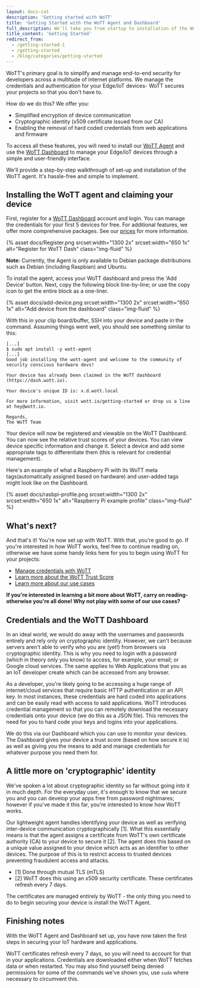 ```yaml
---
layout: docs-cat
description: 'Getting started with WoTT'
title: 'Getting Started with the WoTT Agent and Dashboard'
full_description: We'll take you from startup to installation of the WoTT Agent and registering for the Dashboard so you can begin integrating security into your IoT devices.
title_content: 'Getting Started'
redirect_from:
  - /getting-started-1
  - /getting-started
  - /blog/categories/getting-started
---
```


WoTT's primary goal is to simplify and manage end-to-end security for developers across a multitude of internet platforms. We manage the credentials and authentication for your Edge/IoT devices- WoTT secures your projects so that you don't have to.

How do we do this? We offer you:

* Simplified encryption of device communication
* Cryptographic identity (x509 certificate issued from our CA)
* Enabling the removal of hard coded credentials from web applications and firmware

To access all these features, you will need to install our [WoTT Agent](https://github.com/WoTTsecurity/agent) and use the [WoTT Dashboard](https://dash.wott.io) to manage your Edge/IoT devices through a simple and user-friendly interface. 

We'll provide a step-by-step walkthrough of set-up and installation of the WoTT agent. It's hassle-free and simple to implement.

## Installing the WoTT agent and claiming your device

First, register for a [WoTT Dashboard](https://dash.wott.io) account and login. You can manage the credentials for your first 5 devices for free. For additional features, we offer more comprehensive packages. See our [prices]({{site.url}}/pricing) for more information.

{% asset docs/Register.png srcset:width="1300 2x" srcset:width="650 1x" alt="Register for WoTT Dash" class="img-fluid" %}

**Note:** Currently, the Agent is only available to Debian package distributions such as Debian (including Raspbian) and Ubuntu.

To install the agent, access your WoTT dashboard and press the 'Add Device' button. Next, copy the following block line-by-line; or use the copy icon to get the entire block as a one-liner.

{% asset docs/add-device.png srcset:width="1300 2x" srcset:width="650 1x" alt="Add device from the dashboard" class="img-fluid" %}

With this in your clip board/buffer, SSH into your device and paste in the command. Assuming things went well, you should see something similar to this:

```
[...]
$ sudo apt install -y wott-agent
[...]
Good job installing the wott-agent and welcome to the community of security conscious hardware devs!

Your device has already been claimed in the WoTT dashboard (https://dash.wott.io).

Your device's unique ID is: x.d.wott.local

For more information, visit wott.io/getting-started or drop us a line at hey@wott.io.

Regards,
The WoTT Team
```

Your device will now be registered and viewable on the WoTT Dashboard. You can now see the relative trust scores of your devices. 
You can view device specific information and change it. Select a device and add some appropriate tags to differentiate them (this is relevant for credential management).

Here's an example of what a Raspberry Pi with its WoTT meta tags(automatically assigned based on hardware) and user-added tags might look like on the Dashboard.

{% asset docs/rasbpi-profile.png srcset:width="1300 2x" srcset:width="650 1x" alt="Raspberry Pi example profile" class="img-fluid" %}

## What's next?

And that's it! You're now set up with WoTT. 
With that, you're good to go. If you're interested in how WoTT works, feel free to continue reading on, otherwise we have some handy links here for you to begin using WoTT for your projects:

* [Manage credentials with WoTT]({{site.url}}/documentation/manage-credentials)
* [Learn more about the WoTT Trust Score]({{site.url}}/documentation/trust-score)
* [Learn more about our use cases]({{site.url}}/documentation/use-cases)

**If you're interested in learning a bit more about WoTT, carry on reading- otherwise you're all done! Why not play with some of our use cases?**

## Credentials and the WoTT Dashboard

In an ideal world, we would do away with the usernames and passwords entirely and rely only on cryptographic identity. However, we can't because servers aren't able to verify who you are (yet!) from browsers via cryptographic identity. This is why you need to login with a password (which in theory only you know) to access, for example, your email; or Google cloud services. The same applies to Web Applications that you as an IoT developer create which can be accessed from any browser.

As a developer, you're likely going to be accessing a huge range of internet/cloud services that require basic HTTP authentication or an API key. In most instances, these credentials are hard coded into applications and can be easily read with access to said applications. WoTT introduces credential management so that you can remotely download the necessary credentials onto your device (we do this as a JSON file). This removes the need for you to hard code your keys and logins into your applications.

We do this via our Dashboard which you can use to monitor your devices. The Dashboard gives your device a trust score (based on how secure it is) as well as giving you the means to add and manage credentials for whatever purpose you need them for.

## A little more on 'cryptographic' identity

We've spoken a lot about cryptographic identity so far without going into it in much depth. For the everyday user, it's enough to know that we secure you and you can develop your apps free from password nightmares; however if you've made it this far, you're interested to know how WoTT works.

Our lightweight agent handles identifying your device as well as verifying inter-device communication cryptographically [1]. What this essentially means is that the agent assigns a certificate from WoTT's own certificate authority (CA) to your device to secure it [2].
The agent does this based on a unique value assigned to your device which acts as an identifier to other devices. The purpose of this is to restrict access to trusted devices preventing fraudulent access and attacks.

* [1] Done through mutual TLS (mTLS)
* [2] WoTT does this using an x509 security certificate. These certificates refresh every 7 days.

The certificates are managed entirely by WoTT - the only thing you need to do to begin securing your device is install the WoTT Agent.

## Finishing notes

With the WoTT Agent and Dashboard set up, you have now taken the first steps in securing your IoT hardware and applications.

WoTT certificates refresh every 7 days, so you will need to account for that in your applications.
Credentials are downloaded either when WoTT fetches data or when restarted. You may also find yourself being denied permissions for some of the commands we've shown you, use `sudo` where necessary to circumvent this.

